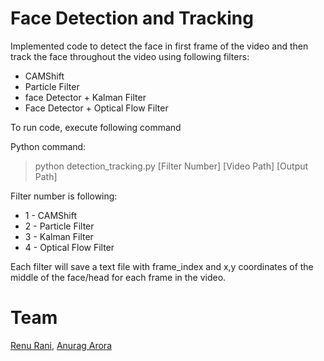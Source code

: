 # Face Detection and Tracking

Implemented code to detect the face in first frame of the video and then track the face throughout the video using following filters:

* CAMShift
* Particle Filter
* face Detector + Kalman Filter
* Face Detector + Optical Flow Filter

To run code, execute following command

Python command:

> python detection_tracking.py [Filter Number] [Video Path] [Output Path] 

Filter number is following:

* 1 - CAMShift 
* 2 - Particle Filter
* 3 - Kalman Filter
* 4 - Optical Flow Filter

Each filter will save a text file with frame_index and x,y coordinates of the middle of the face/head for each frame in the video.

# Team
[Renu Rani](https://github.com/techiepanda), [Anurag Arora](https://github.com/geekyspartan)
